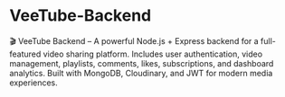 # VeeTube-Backend
🎬 VeeTube Backend – A powerful Node.js + Express backend for a full-featured video sharing platform. Includes user authentication, video management, playlists, comments, likes, subscriptions, and dashboard analytics. Built with MongoDB, Cloudinary, and JWT for modern media experiences.
